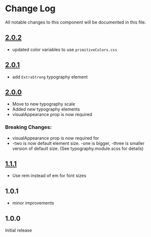 # Change Log

All notable changes to this component will be documented in this file.

## [2.0.2](https://github.com/code-dot-org/code-dot-org/pull/62837)
* updated color variables to use `primitiveColors.css`

## [2.0.1](https://github.com/code-dot-org/code-dot-org/pull/53337)
* add ```ExtraStrong``` typography element

## [2.0.0](https://github.com/code-dot-org/code-dot-org/pull/52531)
* Move to new typography scale
* Added new typography elements
* visualAppearance prop is now required
### Breaking Changes:
* visualAppearance prop is now required for <Typography/>
* -two is now default element size. -one is bigger, -three is smaller version of default size.
(See typography.module.scss for details)

## [1.1.1](https://github.com/code-dot-org/code-dot-org/commit/bffd2baa37e64873df93557f0209b049c7659e65)
* Use rem instead of em for font sizes

## 1.0.1
* minor improvements

## 1.0.0
Initial release
